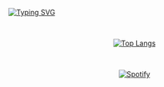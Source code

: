 [![Typing SVG](https://readme-typing-svg.demolab.com?font=Chango&pause=1000&color=ffefda&center=true&vCenter=true&width=510&lines=hello!+%E3%83%BE(%EF%BC%BE-%EF%BC%BE)%E3%83%8E)](https://github.com/rafaelsutiono)

&nbsp;<div align="center">
[![Top Langs](https://statss-rafaelsutiono.vercel.app/api/top-langs/?username=rafaelsutiono&exclude_repo=sptfy,stats&langs_count=6&layout=compact&border_color=00f00f&bg_color=45,fffee1,fff9ad,fff69b,fffee1&text_color=00f00f&title_color=00f00f&card_width=430)](https://github.com/rafaelsutiono)
</div>

&nbsp;<div align="center">
  [![Spotify](https://sptfy-rafaelsutiono.vercel.app/api/spotify?border_color=ffffff)](https://open.spotify.com/user/21avwkvu5ymc66l243cvlgn2q)
</div>
